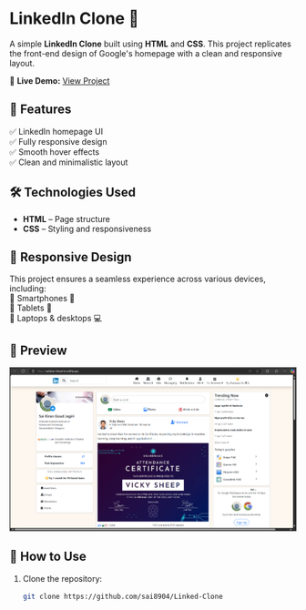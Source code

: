 # LinkedIn Clone 💼  

A simple **LinkedIn Clone** built using **HTML** and **CSS**. This project replicates the front-end design of Google's homepage with a clean and responsive layout.  

🔗 **Live Demo:** [View Project](https://saikiran-linked-in.netlify.app/)  

## 🚀 Features  
✅ LinkedIn homepage UI  
✅ Fully responsive design  
✅ Smooth hover effects  
✅ Clean and minimalistic layout  

## 🛠️ Technologies Used  
- **HTML** – Page structure  
- **CSS** – Styling and responsiveness  

## 📱 Responsive Design  
This project ensures a seamless experience across various devices, including:  
📌 Smartphones 📱  
📌 Tablets 📲  
📌 Laptops & desktops 💻  

## 📸 Preview  
![Project Preview](https://github.com/sai8904/Linked-Clone/blob/main/Screenshot%202025-04-04%20232200.png)  

## 📂 How to Use  
1. Clone the repository:  
   ```sh
   git clone https://github.com/sai8904/Linked-Clone
